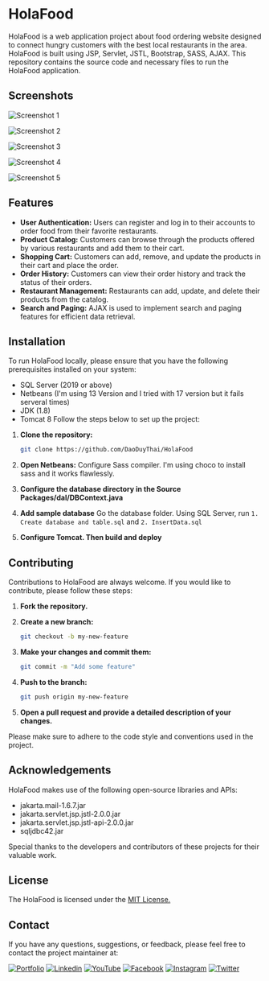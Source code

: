# HolaFood

HolaFood is a web application project about food ordering website designed to connect hungry customers with the best local restaurants in the area. HolaFood is built using JSP, Servlet, JSTL, Bootstrap, SASS, AJAX. This repository contains the source code and necessary files to run the HolaFood application.

## Screenshots

![Screenshot 1](screenshots/Screenshot1.jpeg)

![Screenshot 2](screenshots/Screenshot2.jpeg)

![Screenshot 3](screenshots/Screenshot3.jpeg)

![Screenshot 4](screenshots/Screenshot4.jpeg)

![Screenshot 5](screenshots/Screenshot5.jpeg)

## Features

- **User Authentication:** Users can register and log in to their accounts to order food from their favorite restaurants.
- **Product Catalog:** Customers can browse through the products offered by various restaurants and add them to their cart.
- **Shopping Cart:** Customers can add, remove, and update the products in their cart and place the order.
- **Order History:** Customers can view their order history and track the status of their orders.
- **Restaurant Management:** Restaurants can add, update, and delete their products from the catalog.
- **Search and Paging:** AJAX is used to implement search and paging features for efficient data retrieval.

## Installation

To run HolaFood locally, please ensure that you have the following prerequisites installed on your system:

- SQL Server (2019 or above)
- Netbeans (I'm using 13 Version and I tried with 17 version but it fails serveral times)
- JDK (1.8)
- Tomcat 8
Follow the steps below to set up the project:

1. **Clone the repository:**

    ```bash
    git clone https://github.com/DaoDuyThai/HolaFood
    ```

2. **Open Netbeans:**
Configure Sass compiler. I'm using choco to install sass and it works flawlessly.

3. **Configure the database directory in the Source Packages/dal/DBContext.java**


4. **Add sample database**
Go the database folder. Using SQL Server, run `1. Create database and table.sql` and `2. InsertData.sql`

5. **Configure Tomcat. Then build and deploy**

## Contributing

Contributions to HolaFood are always welcome. If you would like to contribute, please follow these steps:

1. **Fork the repository.**
2. **Create a new branch:**

    ```bash
    git checkout -b my-new-feature
    ```

3. **Make your changes and commit them:**

    ```bash
    git commit -m "Add some feature"
    ```

4. **Push to the branch:**

    ```bash
    git push origin my-new-feature
    ```

5. **Open a pull request and provide a detailed description of your changes.**

Please make sure to adhere to the code style and conventions used in the project.
## Acknowledgements

HolaFood makes use of the following open-source libraries and APIs:

- jakarta.mail-1.6.7.jar
- jakarta.servlet.jsp.jstl-2.0.0.jar
- jakarta.servlet.jsp.jstl-api-2.0.0.jar
- sqljdbc42.jar

Special thanks to the developers and contributors of these projects for their valuable work.


## License

The HolaFood is licensed under the [MIT License.](https://choosealicense.com/licenses/mit/)
## Contact

If you have any questions, suggestions, or feedback, please feel free to contact the project maintainer at:

[![Portfolio](https://img.shields.io/badge/my_portfolio-000?style=for-the-badge&logo=ko-fi&logoColor=white)](https://portfolio.codewithdt.com/)
[![Linkedin](https://img.shields.io/badge/linkedin-0A66C2?style=for-the-badge&logo=linkedin&logoColor=white)](https://www.linkedin.com/in/dduythai/)
[![YouTube](https://img.shields.io/badge/YouTube-%23FF0000.svg?style=for-the-badge&logo=YouTube&logoColor=white)](https://www.youtube.com/@codewithdt)
[![Facebook](https://img.shields.io/badge/Facebook-1877F2?style=for-the-badge&logo=facebook&logoColor=white)](https://www.facebook.com/duythai.ddt/)
[![Instagram](https://img.shields.io/badge/Instagram-%23E4405F.svg?style=for-the-badge&logo=Instagram&logoColor=white)](https://www.instagram.com/dduy_thai/)
[![Twitter](https://img.shields.io/badge/twitter-1DA1F2?style=for-the-badge&logo=twitter&logoColor=white)](https://twitter.com/codewithdt)

 

